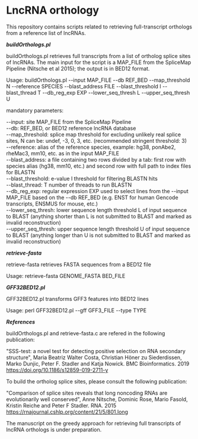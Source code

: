 # LncRNA orthology

This repository contains scripts related to retrieving full-transcript orthologs from a reference list of lncRNAs.

__***buildOrthologs.pl***__

buildOrthologs.pl retrieves full transcripts from a list of ortholog splice sites of lncRNAs. The main input for the script is a MAP_FILE from the SpliceMap Pipeline (Nitsche et al 2015); the output is in BED12 format.

Usage: buildOrthologs.pl --input MAP_FILE --db REF_BED --map_threshold N --reference SPECIES --blast_address FILE --blast_threshold I --blast_thread T --db_reg_exp EXP --lower_seq_thresh L --upper_seq_thresh U

mandatory parameters:

--input: site MAP_FILE from the SpliceMap Pipeline  
--db: REF_BED, or BED12 reference lncRNA database  
--map_threshold: splice map threshold for excluding unlikely real splice sites, N can be: undef, -3, 0, 3, etc. (recommended stringent threshold: 3)  
--reference: alias of the reference species, example: hg38, ponAbe2, rheMac3, mm10, etc. as in the input MAP_FILE  
--blast_address: a file containing two rows divided by a tab: first row with species alias (hg38, mm10, etc.) and second row with full path to index files for BLASTN  
--blast_threshold: e-value I threshold for filtering BLASTN hits  
--blast_thread: T number of threads to run BLASTN  
--db_reg_exp: regular expression EXP used to select lines from the --input MAP_FILE based on the --db REF_BED (e.g. ENST for human Gencode transcripts, ENSMUS for mouse, etc.)  
--lower_seq_thresh: lower sequence length threshold L of input sequence to BLAST (anything shorter than L is not submitted to BLAST and marked as invalid reconstruction)  
--upper_seq_thresh: upper sequence length threshold U of input sequence to BLAST (anything longer than U is not submitted to BLAST and marked as invalid reconstruction)  

__***retrieve-fasta***__

retrieve-fasta retrieves FASTA sequences from a BED12 file

Usage: retrieve-fasta GENOME_FASTA BED_FILE

__***GFF32BED12.pl***__

GFF32BED12.pl transforms GFF3 features into BED12 lines

Usage: perl GFF32BED12.pl --gff GFF3_FILE --type TYPE

__***References***__

buildOrthologs.pl and retrieve-fasta.c are refered in the following publication:

"SSS-test: a novel test for detecting positive selection on RNA secondary structure", Maria Beatriz Walter Costa, Christian Höner zu Siederdissen, Marko Dunjic, Peter F. Stadler and Katja Nowick. BMC Bioinformatics. 2019
  https://doi.org/10.1186/s12859-019-2711-y

To build the ortholog splice sites, please consult the following publication:

"Comparison of splice sites reveals that long noncoding RNAs are evolutionarily well conserved", Anne Nitsche, Dominic Rose, Mario Fasold, Kristin Reiche and Peter F Stadler. RNA. 2015
  https://rnajournal.cshlp.org/content/21/5/801.long
  
The manuscript on the greedy approach for retrieving full transcripts of lncRNA orthologs is under preparation.
  
